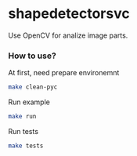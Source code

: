 # shapedetectorsvc

Use OpenCV for analize image parts.

### How to use?

At first, need prepare environemnt

  ``` bash
  make clean-pyc
  ```

Run example

  ``` bash
  make run
  ```

Run tests

  ``` bash
  make tests
  ```
